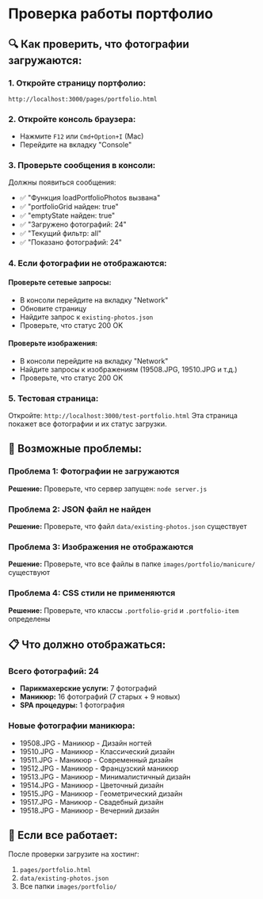 # Проверка работы портфолио

## 🔍 Как проверить, что фотографии загружаются:

### 1. **Откройте страницу портфолио:**
```
http://localhost:3000/pages/portfolio.html
```

### 2. **Откройте консоль браузера:**
- Нажмите `F12` или `Cmd+Option+I` (Mac)
- Перейдите на вкладку "Console"

### 3. **Проверьте сообщения в консоли:**
Должны появиться сообщения:
- ✅ "Функция loadPortfolioPhotos вызвана"
- ✅ "portfolioGrid найден: true"
- ✅ "emptyState найден: true"
- ✅ "Загружено фотографий: 24"
- ✅ "Текущий фильтр: all"
- ✅ "Показано фотографий: 24"

### 4. **Если фотографии не отображаются:**

#### Проверьте сетевые запросы:
- В консоли перейдите на вкладку "Network"
- Обновите страницу
- Найдите запрос к `existing-photos.json`
- Проверьте, что статус 200 OK

#### Проверьте изображения:
- В консоли перейдите на вкладку "Network"
- Найдите запросы к изображениям (19508.JPG, 19510.JPG и т.д.)
- Проверьте, что статус 200 OK

### 5. **Тестовая страница:**
Откройте: `http://localhost:3000/test-portfolio.html`
Эта страница покажет все фотографии и их статус загрузки.

## 🐛 Возможные проблемы:

### Проблема 1: Фотографии не загружаются
**Решение:** Проверьте, что сервер запущен: `node server.js`

### Проблема 2: JSON файл не найден
**Решение:** Проверьте, что файл `data/existing-photos.json` существует

### Проблема 3: Изображения не отображаются
**Решение:** Проверьте, что все файлы в папке `images/portfolio/manicure/` существуют

### Проблема 4: CSS стили не применяются
**Решение:** Проверьте, что классы `.portfolio-grid` и `.portfolio-item` определены

## 📋 Что должно отображаться:

### Всего фотографий: 24
- **Парикмахерские услуги:** 7 фотографий
- **Маникюр:** 16 фотографий (7 старых + 9 новых)
- **SPA процедуры:** 1 фотография

### Новые фотографии маникюра:
- 19508.JPG - Маникюр - Дизайн ногтей
- 19510.JPG - Маникюр - Классический дизайн
- 19511.JPG - Маникюр - Современный дизайн
- 19512.JPG - Маникюр - Французский маникюр
- 19513.JPG - Маникюр - Минималистичный дизайн
- 19514.JPG - Маникюр - Цветочный дизайн
- 19515.JPG - Маникюр - Геометрический дизайн
- 19517.JPG - Маникюр - Свадебный дизайн
- 19518.JPG - Маникюр - Вечерний дизайн

## 🚀 Если все работает:

После проверки загрузите на хостинг:
1. `pages/portfolio.html`
2. `data/existing-photos.json`
3. Все папки `images/portfolio/`
